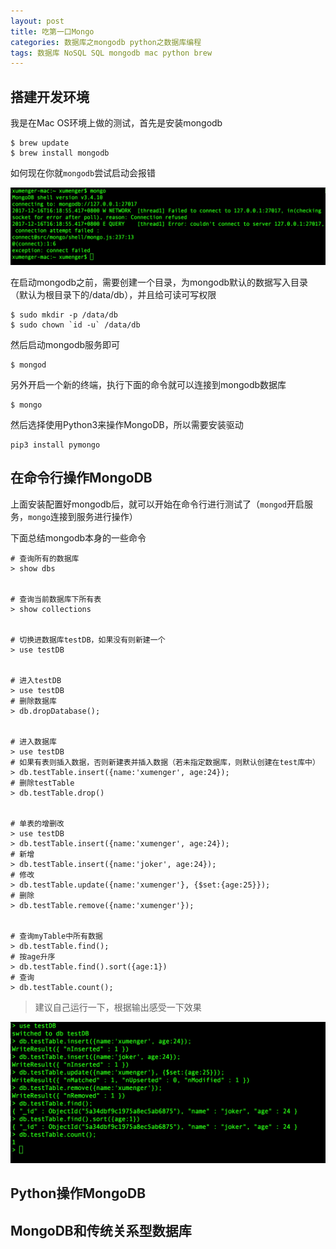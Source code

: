 ```yaml
---
layout: post
title: 吃第一口Mongo
categories: 数据库之mongodb python之数据库编程
tags: 数据库 NoSQL SQL mongodb mac python brew
---
```


## 搭建开发环境

我是在Mac OS环境上做的测试，首先是安装mongodb

```
$ brew update
$ brew install mongodb
```

如何现在你就`mongodb`尝试启动会报错

![image](../media/image/2017-12-16/01.png)

在启动mongodb之前，需要创建一个目录，为mongodb默认的数据写入目录（默认为根目录下的/data/db），并且给可读可写权限

```
$ sudo mkdir -p /data/db
$ sudo chown `id -u` /data/db
```

然后启动mongodb服务即可

```
$ mongod
```

另外开启一个新的终端，执行下面的命令就可以连接到mongodb数据库

```
$ mongo
```

然后选择使用Python3来操作MongoDB，所以需要安装驱动

```
pip3 install pymongo
```

## 在命令行操作MongoDB

上面安装配置好mongodb后，就可以开始在命令行进行测试了（`mongod`开启服务，`mongo`连接到服务进行操作）

下面总结mongodb本身的一些命令

```
# 查询所有的数据库
> show dbs


# 查询当前数据库下所有表
> show collections


# 切换进数据库testDB，如果没有则新建一个
> use testDB


# 进入testDB
> use testDB
# 删除数据库
> db.dropDatabase();


# 进入数据库
> use testDB
# 如果有表则插入数据，否则新建表并插入数据（若未指定数据库，则默认创建在test库中）
> db.testTable.insert({name:'xumenger', age:24});
# 删除testTable
> db.testTable.drop()


# 单表的增删改
> use testDB
> db.testTable.insert({name:'xumenger', age:24});
# 新增
> db.testTable.insert({name:'joker', age:24});
# 修改
> db.testTable.update({name:'xumenger'}, {$set:{age:25}});
# 删除
> db.testTable.remove({name:'xumenger'});


# 查询myTable中所有数据
> db.testTable.find();
# 按age升序
> db.testTable.find().sort({age:1})
# 查询
> db.testTable.count();
```

>建议自己运行一下，根据输出感受一下效果

![image](../media/image/2017-12-16/02.png)

## Python操作MongoDB



## MongoDB和传统关系型数据库

